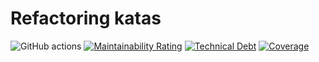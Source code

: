 # Refactoring katas
![GitHub actions](https://github.com/Jonarzz/refactoring-katas/workflows/Java%20CI%20with%20Maven/badge.svg) 
[![Maintainability Rating](https://sonarcloud.io/api/project_badges/measure?project=Jonarzz_refactoring-katas&metric=sqale_rating)](https://sonarcloud.io/dashboard?id=Jonarzz_refactoring-katas) 
[![Technical Debt](https://sonarcloud.io/api/project_badges/measure?project=Jonarzz_refactoring-katas&metric=sqale_index)](https://sonarcloud.io/dashboard?id=Jonarzz_refactoring-katas) 
[![Coverage](https://sonarcloud.io/api/project_badges/measure?project=Jonarzz_refactoring-katas&metric=coverage)](https://sonarcloud.io/dashboard?id=Jonarzz_refactoring-katas)